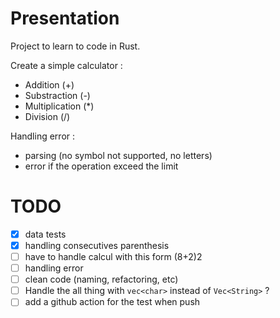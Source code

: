 # Presentation
Project to learn to code in Rust.

Create a simple calculator : 
* Addition (+)
* Substraction (-)
* Multiplication (*)
* Division (/)

Handling error :
* parsing (no symbol not supported, no letters)
* error if the operation exceed the limit

# TODO
- [x] data tests
- [x] handling consecutives parenthesis
- [ ] have to handle calcul with this form (8+2)2
- [ ] handling error
- [ ] clean code (naming, refactoring, etc)
- [ ] Handle the all thing with `vec<char>` instead of `Vec<String>` ?
- [ ] add a github action for the test when push
